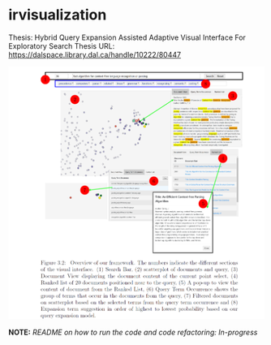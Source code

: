 # irvisualization

Thesis: Hybrid Query Expansion Assisted Adaptive Visual Interface For Exploratory Search
Thesis URL: https://dalspace.library.dal.ca/handle/10222/80447

![Alt text](https://github.com/manav-12/irvisualization/blob/main/viz_system.PNG?raw=true "Adaptive Visual Interface")


**NOTE:** _README on how to run the code and code refactoring: In-progress_


